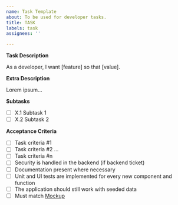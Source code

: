 ```yaml
---
name: Task Template
about: To be used for developer tasks.
title: TASK
labels: task
assignees: ''

---
```


**Task Description**

As a developer, I want [feature] so that [value].

**Extra Description**

Lorem ipsum...

**Subtasks**

- [ ] X.1 Subtask 1
- [ ] X.2 Subtask 2

**Acceptance Criteria**

- [ ] Task criteria #1
- [ ] Task criteria #2
...
- [ ] Task criteria #n
- [ ] Security is handled in the backend (if backend ticket)
- [ ] Documentation present where necessary
- [ ] Unit and UI tests are implemented for every new component and function
- [ ] The application should still work with seeded data
- [ ] Must match [Mockup](create-mockup-link)
